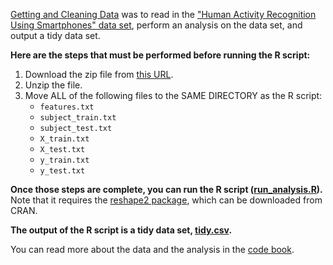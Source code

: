  [Getting and Cleaning Data](https://www.coursera.org/course/getdata) was to read in the ["Human Activity Recognition Using Smartphones" data set](http://archive.ics.uci.edu/ml/datasets/Human+Activity+Recognition+Using+Smartphones), perform an analysis on the data set, and output a tidy data set.

**Here are the steps that must be performed before running the R script:**

1. Download the zip file from [this URL](https://d396qusza40orc.cloudfront.net/getdata%2Fprojectfiles%2FUCI%20HAR%20Dataset.zip).
2. Unzip the file.
3. Move ALL of the following files to the SAME DIRECTORY as the R script:
	* `features.txt`
	* `subject_train.txt`
	* `subject_test.txt`
	* `X_train.txt`
	* `X_test.txt`
	* `y_train.txt`
	* `y_test.txt`

**Once those steps are complete, you can run the R script ([run_analysis.R](run_analysis.R)).** Note that it requires the [reshape2 package](http://cran.r-project.org/web/packages/reshape2/index.html), which can be downloaded from CRAN.

**The output of the R script is a tidy data set, [tidy.csv](tidy.csv).**

You can read more about the data and the analysis in the [code book](CodeBook.md).

